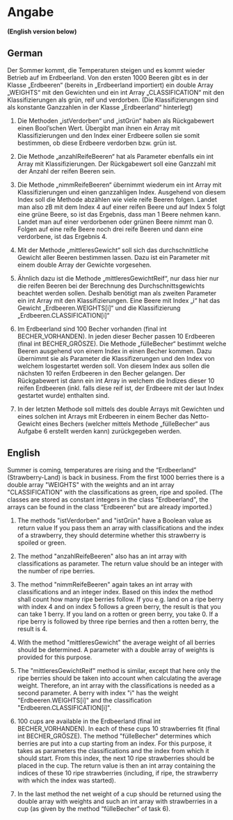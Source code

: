 # Angabe

**(English version below)**

## German

Der Sommer kommt, die Temperaturen steigen und es kommt wieder Betrieb auf im Erdbeerland. Von den ersten 1000 Beeren gibt es in der Klasse „Erdbeeren“ (bereits in „Erdbeerland importiert) ein double Array „WEIGHTS“ mit den Gewichten und ein int Array „CLASSIFICATION“ mit den Klassifizierungen als grün, reif und verdorben. (Die Klassifizierungen sind als konstante Ganzzahlen in der Klasse „Erdbeerland“ hinterlegt)

1. Die Methoden „istVerdorben“ und „istGrün“ haben als Rückgabewert einen Bool’schen Wert. Übergibt man ihnen ein Array mit Klassifizierungen und den Index einer Erdbeere sollen sie somit bestimmen, ob diese Erdbeere verdorben bzw. grün ist.

2. Die Methode „anzahlReifeBeeren“ hat als Parameter ebenfalls ein int Array mit Klassifizierungen. Der Rückgabewert soll eine Ganzzahl mit der Anzahl der reifen Beeren sein.

3. Die Methode „nimmReifeBeeren“ übernimmt wiederum ein int Array mit Klassifizierungen und einen ganzzahligen Index. Ausgehend von diesem Index soll die Methode abzählen wie viele reife Beeren folgen. 
Landet man also zB mit dem Index 4 auf einer reifen Beere und auf Index 5 folgt eine grüne Beere, so ist das Ergebnis, dass man 1 Beere nehmen kann. Landet man auf einer verdorbenen oder grünen Beere nimmt man 0. Folgen auf eine reife Beere noch drei reife Beeren und dann eine verdorbene, ist das Ergebnis 4.

4. Mit der Methode „mittleresGewicht“ soll sich das durchschnittliche Gewicht aller Beeren bestimmen lassen. Dazu ist ein Parameter mit einem double Array der Gewichte vorgesehen.

5. Ähnlich dazu ist die Methode „mittleresGewichtReif“, nur dass hier nur die reifen Beeren bei der Berechnung des Durchschnittsgewichts beachtet werden sollen. Deshalb benötigt man als zweiten Parameter ein int Array mit den Klassifizierungen.
Eine Beere mit Index „i“ hat das Gewicht „Erdbeeren.WEIGHTS[i]“ und die Klassifizierung „Erdbeeren.CLASSIFICATION[i]“

6. Im Erdbeerland sind 100 Becher vorhanden (final int BECHER_VORHANDEN). In jeden dieser Becher passen 10 Erdbeeren (final int BECHER_GRÖSZE). Die Methode „fülleBecher“ bestimmt welche Beeren ausgehend von einem Index in einen Becher kommen. Dazu übernimmt sie als Parameter die Klassifizerungen und den Index von welchem losgestartet werden soll. Von diesem Index aus sollen die nächsten 10 reifen Erdbeeren in den Becher gelangen.
Der Rückgabewert ist dann ein int Array in welchem die Indizes dieser 10 reifen Erdbeeren (inkl. falls diese reif ist, der Erdbeere mit der laut Index gestartet wurde) enthalten sind.

7. In der letzten Methode soll mittels des double Arrays mit Gewichten und eines solchen int Arrays mit Erdbeeren in einem Becher das Netto-Gewicht eines Bechers (welcher mittels Methode „fülleBecher“ aus Aufgabe 6 erstellt werden kann) zurückgegeben werden.

## English

Summer is coming, temperatures are rising and the “Erdbeerland” (Strawberry-Land) is back in business. From the first 1000 berries there is a double array "WEIGHTS" with the weights and an int array "CLASSIFICATION" with the classifications as green, ripe and spoiled. (The classes are stored as constant integers in the class "Erdbeerland", the arrays can be found in the class “Erdbeeren” but are already imported.)

1. The methods "istVerdorben" and "istGrün" have a Boolean value as return value If you pass them an array with classifications and the index of a strawberry, they should determine whether this strawberry is spoiled or green.

2. The method "anzahlReifeBeeren" also has an int array with classifications as parameter. The return value should be an integer with the number of ripe berries.

3. The method "nimmReifeBeeren" again takes an int array with classifications and an integer index. Based on this index the method shall count how many ripe berries follow.
If you e.g. land on a ripe berry with index 4 and on index 5 follows a green berry, the result is that you can take 1 berry. If you land on a rotten or green berry, you take 0. If a ripe berry is followed by three ripe berries and then a rotten berry, the result is 4.

4. With the method "mittleresGewicht" the average weight of all berries should be determined. A parameter with a double array of weights is provided for this purpose.

5. The "mittleresGewichtReif" method is similar, except that here only the ripe berries should be taken into account when calculating the average weight. Therefore, an int array with the classifications is needed as a second parameter.
A berry with index "i" has the weight "Erdbeeren.WEIGHTS[i]" and the classification "Erdbeeren.CLASSIFICATION[i]".

6. 100 cups are available in the Erdbeerland (final int BECHER_VORHANDEN). In each of these cups 10 strawberries fit (final int BECHER_GRÖSZE). The method "fülleBecher" determines which berries are put into a cup starting from an index. For this purpose, it takes as parameters the classifications and the index from which it should start. From this index, the next 10 ripe strawberries should be placed in the cup.
The return value is then an int array containing the indices of these 10 ripe strawberries (including, if ripe, the strawberry with which the index was started).

7. In the last method the net weight of a cup should be returned using the double array with weights and such an int array with strawberries in a cup (as given by the method “fülleBecher” of task 6).
